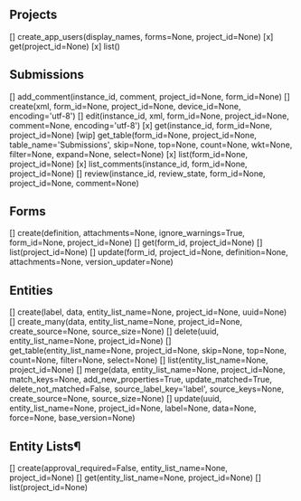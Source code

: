 ## Projects
[] create_app_users(display_names, forms=None, project_id=None)
[x] get(project_id=None)
[x] list()

## Submissions
[] add_comment(instance_id, comment, project_id=None, form_id=None)
[] create(xml, form_id=None, project_id=None, device_id=None, encoding='utf-8')
[] edit(instance_id, xml, form_id=None, project_id=None, comment=None, encoding='utf-8')
[x] get(instance_id, form_id=None, project_id=None)
[wip] get_table(form_id=None, project_id=None, table_name='Submissions', skip=None, top=None, count=None, wkt=None, filter=None, expand=None, select=None)
[x] list(form_id=None, project_id=None)
[x] list_comments(instance_id, form_id=None, project_id=None)
[] review(instance_id, review_state, form_id=None, project_id=None, comment=None)

## Forms
[] create(definition, attachments=None, ignore_warnings=True, form_id=None, project_id=None)
[] get(form_id, project_id=None)
[] list(project_id=None)
[] update(form_id, project_id=None, definition=None, attachments=None, version_updater=None)

## Entities
[] create(label, data, entity_list_name=None, project_id=None, uuid=None)
[] create_many(data, entity_list_name=None, project_id=None, create_source=None, source_size=None)
[] delete(uuid, entity_list_name=None, project_id=None)
[] get_table(entity_list_name=None, project_id=None, skip=None, top=None, count=None, filter=None, select=None)
[] list(entity_list_name=None, project_id=None)
[] merge(data, entity_list_name=None, project_id=None, match_keys=None, add_new_properties=True, update_matched=True, delete_not_matched=False, source_label_key='label', source_keys=None, create_source=None, source_size=None)
[] update(uuid, entity_list_name=None, project_id=None, label=None, data=None, force=None, base_version=None) 

## Entity Lists¶
[] create(approval_required=False, entity_list_name=None, project_id=None)
[] get(entity_list_name=None, project_id=None)
[] list(project_id=None)